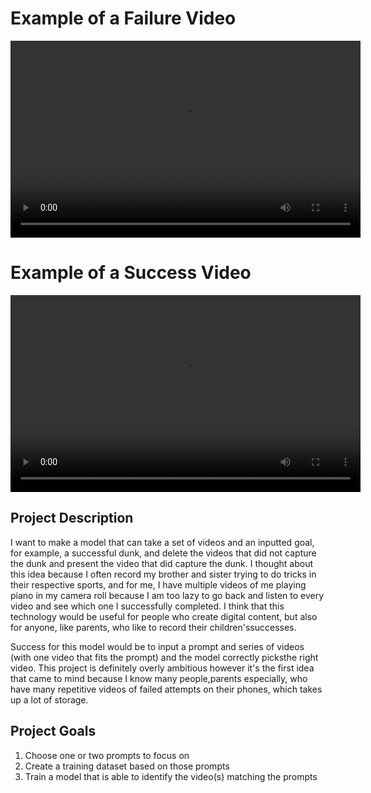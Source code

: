 # Example of a Failure Video

<video width="560" height="315" controls>
  <source src="Failure.mp4" type="video/mp4">
</video>

# Example of a Success Video
<video width="560" height="315" controls>
  <source src="Success.mp4" type="video/mp4">
</video>

## Project Description

I want to make a model that can take a set of videos and an inputted goal, for example, a successful dunk, and delete the videos that did not capture the dunk and present the video that did capture the dunk. I thought about this idea because I often record
my brother and sister trying to do tricks in their respective sports, and for me, I have multiple videos of me playing piano in my camera roll because I am too lazy to go back and listen to every video and see which one I successfully completed. I think that this technology would be useful for people who create digital content, but also for anyone, like parents, who like to record their children'ssuccesses.

Success for this model would be to input a prompt and series of videos (with one video that fits the prompt) and the model correctly picksthe right video. This project is definitely overly ambitious however it's the first idea that came to mind because I know many people,parents especially, who have many repetitive videos of failed attempts on their phones, which takes up a lot of storage.

## Project Goals
1. Choose one or two prompts to focus on
2. Create a training dataset based on those prompts
3. Train a model that is able to identify the video(s) matching the prompts
